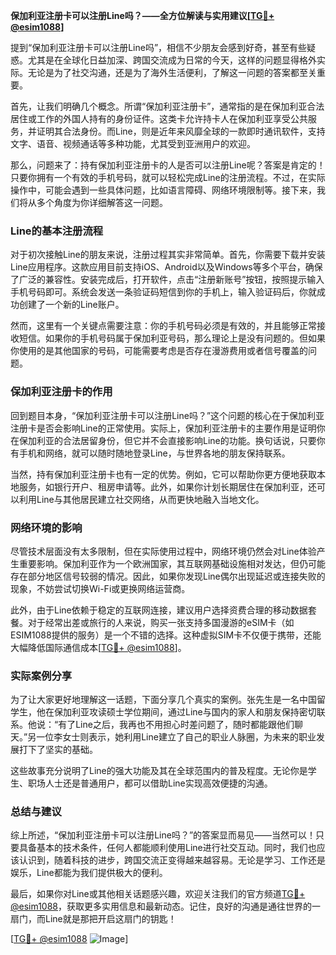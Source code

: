 **保加利亚注册卡可以注册Line吗？——全方位解读与实用建议[[TG💪+ @esim1088](https://t.me/s/esim1088)]**

提到“保加利亚注册卡可以注册Line吗”，相信不少朋友会感到好奇，甚至有些疑惑。尤其是在全球化日益加深、跨国交流成为日常的今天，这样的问题显得格外实际。无论是为了社交沟通，还是为了海外生活便利，了解这一问题的答案都至关重要。

首先，让我们明确几个概念。所谓“保加利亚注册卡”，通常指的是在保加利亚合法居住或工作的外国人持有的身份证件。这类卡允许持卡人在保加利亚享受公共服务，并证明其合法身份。而Line，则是近年来风靡全球的一款即时通讯软件，支持文字、语音、视频通话等多种功能，尤其受到亚洲用户的欢迎。

那么，问题来了：持有保加利亚注册卡的人是否可以注册Line呢？答案是肯定的！只要你拥有一个有效的手机号码，就可以轻松完成Line的注册流程。不过，在实际操作中，可能会遇到一些具体问题，比如语言障碍、网络环境限制等。接下来，我们将从多个角度为你详细解答这一问题。

### Line的基本注册流程

对于初次接触Line的朋友来说，注册过程其实非常简单。首先，你需要下载并安装Line应用程序。这款应用目前支持iOS、Android以及Windows等多个平台，确保了广泛的兼容性。安装完成后，打开软件，点击“注册新账号”按钮，按照提示输入手机号码即可。系统会发送一条验证码短信到你的手机上，输入验证码后，你就成功创建了一个新的Line账户。

然而，这里有一个关键点需要注意：你的手机号码必须是有效的，并且能够正常接收短信。如果你的手机号码属于保加利亚号码，那么理论上是没有问题的。但如果你使用的是其他国家的号码，可能需要考虑是否存在漫游费用或者信号覆盖的问题。

### 保加利亚注册卡的作用

回到题目本身，“保加利亚注册卡可以注册Line吗？”这个问题的核心在于保加利亚注册卡是否会影响Line的正常使用。实际上，保加利亚注册卡的主要作用是证明你在保加利亚的合法居留身份，但它并不会直接影响Line的功能。换句话说，只要你有手机和网络，就可以随时随地登录Line，与世界各地的朋友保持联系。

当然，持有保加利亚注册卡也有一定的优势。例如，它可以帮助你更方便地获取本地服务，如银行开户、租房申请等。此外，如果你计划长期居住在保加利亚，还可以利用Line与其他居民建立社交网络，从而更快地融入当地文化。

### 网络环境的影响

尽管技术层面没有太多限制，但在实际使用过程中，网络环境仍然会对Line体验产生重要影响。保加利亚作为一个欧洲国家，其互联网基础设施相对发达，但仍可能存在部分地区信号较弱的情况。因此，如果你发现Line偶尔出现延迟或连接失败的现象，不妨尝试切换Wi-Fi或更换网络运营商。

此外，由于Line依赖于稳定的互联网连接，建议用户选择资费合理的移动数据套餐。对于经常出差或旅行的人来说，购买一张支持多国漫游的eSIM卡（如ESIM1088提供的服务）是一个不错的选择。这种虚拟SIM卡不仅便于携带，还能大幅降低国际通信成本[[TG💪+ @esim1088](https://t.me/s/esim1088)]。

### 实际案例分享

为了让大家更好地理解这一话题，下面分享几个真实的案例。张先生是一名中国留学生，他在保加利亚攻读硕士学位期间，通过Line与国内的家人和朋友保持密切联系。他说：“有了Line之后，我再也不用担心时差问题了，随时都能跟他们聊天。”另一位李女士则表示，她利用Line建立了自己的职业人脉圈，为未来的职业发展打下了坚实的基础。

这些故事充分说明了Line的强大功能及其在全球范围内的普及程度。无论你是学生、职场人士还是普通用户，都可以借助Line实现高效便捷的沟通。

### 总结与建议

综上所述，“保加利亚注册卡可以注册Line吗？”的答案显而易见——当然可以！只要具备基本的技术条件，任何人都能顺利使用Line进行社交互动。同时，我们也应该认识到，随着科技的进步，跨国交流正变得越来越容易。无论是学习、工作还是娱乐，Line都能为我们提供极大的便利。

最后，如果你对Line或其他相关话题感兴趣，欢迎关注我们的官方频道[TG💪+ @esim1088](https://t.me/s/esim1088)，获取更多实用信息和最新动态。记住，良好的沟通是通往世界的一扇门，而Line就是那把开启这扇门的钥匙！

[[TG💪+ @esim1088](https://t.me/s/esim1088) ![Image](https://i.postimg.cc/4NQfJmqS/Snipaste-2025-05-13-00-14-12.png)]